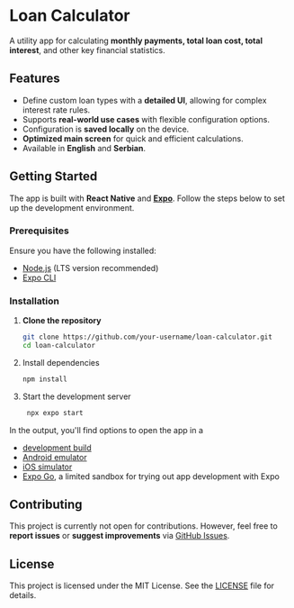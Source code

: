 # Loan Calculator  

A utility app for calculating **monthly payments, total loan cost, total interest**, and other key financial statistics.  

## Features  

- Define custom loan types with a **detailed UI**, allowing for complex interest rate rules.  
- Supports **real-world use cases** with flexible configuration options.  
- Configuration is **saved locally** on the device.  
- **Optimized main screen** for quick and efficient calculations.  
- Available in **English** and **Serbian**.  

## Getting Started  

The app is built with **React Native** and [**Expo**](https://docs.expo.dev/). Follow the steps below to set up the development environment.  

### Prerequisites  
Ensure you have the following installed:  
- [Node.js](https://nodejs.org/) (LTS version recommended)  
- [Expo CLI](https://docs.expo.dev/get-started/installation/)  

### Installation  

1. **Clone the repository**  
   ```bash
   git clone https://github.com/your-username/loan-calculator.git
   cd loan-calculator

2. Install dependencies

   ```bash
   npm install
   ```

3. Start the development server

   ```bash
    npx expo start
   ```

In the output, you'll find options to open the app in a

- [development build](https://docs.expo.dev/develop/development-builds/introduction/)
- [Android emulator](https://docs.expo.dev/workflow/android-studio-emulator/)
- [iOS simulator](https://docs.expo.dev/workflow/ios-simulator/)
- [Expo Go](https://expo.dev/go), a limited sandbox for trying out app development with Expo

## Contributing

This project is currently not open for contributions. However, feel free to **report issues** or **suggest improvements** via [GitHub Issues](https://github.com/Nikola352/kreditni-kalkulator/issues).

## License

This project is licensed under the MIT License. See the [LICENSE](LICENSE) file for details.